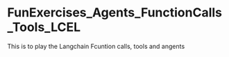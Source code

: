 # FunExercises_Agents_FunctionCalls_Tools_LCEL

This is to play the Langchain Fcuntion calls, tools and angents
